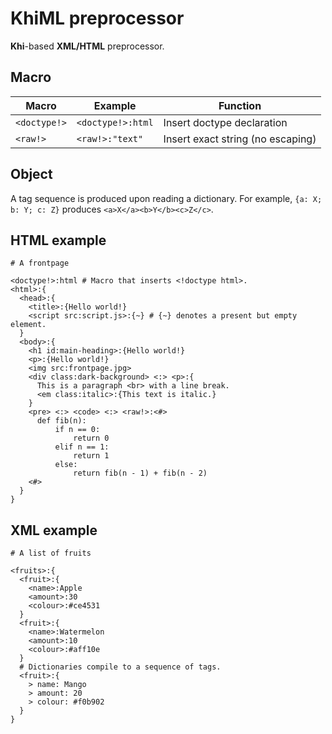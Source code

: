 # KhiML preprocessor

**Khi**-based **XML/HTML** preprocessor.

## Macro

| Macro        | Example           | Function                          |
|--------------|-------------------|-----------------------------------|
| `<doctype!>` | `<doctype!>:html` | Insert doctype declaration        |
| `<raw!>`     | `<raw!>:"text"`   | Insert exact string (no escaping) |

## Object

A tag sequence is produced upon reading a dictionary. For example, `{a: X; b: Y; c: Z}`
produces `<a>X</a><b>Y</b><c>Z</c>`.

## HTML example

```
# A frontpage

<doctype!>:html # Macro that inserts <!doctype html>.
<html>:{
  <head>:{
    <title>:{Hello world!}
    <script src:script.js>:{~} # {~} denotes a present but empty element.
  }
  <body>:{
    <h1 id:main-heading>:{Hello world!}
    <p>:{Hello world!}
    <img src:frontpage.jpg>
    <div class:dark-background> <:> <p>:{
      This is a paragraph <br> with a line break.
      <em class:italic>:{This text is italic.}
    }
    <pre> <:> <code> <:> <raw!>:<#>
      def fib(n):
          if n == 0:
              return 0
          elif n == 1:
              return 1
          else:
              return fib(n - 1) + fib(n - 2)
    <#>
  }
}
```

## XML example

```
# A list of fruits

<fruits>:{
  <fruit>:{
    <name>:Apple
    <amount>:30
    <colour>:#ce4531
  }
  <fruit>:{
    <name>:Watermelon
    <amount>:10
    <colour>:#aff10e
  }
  # Dictionaries compile to a sequence of tags.
  <fruit>:{
    > name: Mango
    > amount: 20
    > colour: #f0b902
  }
}
```
